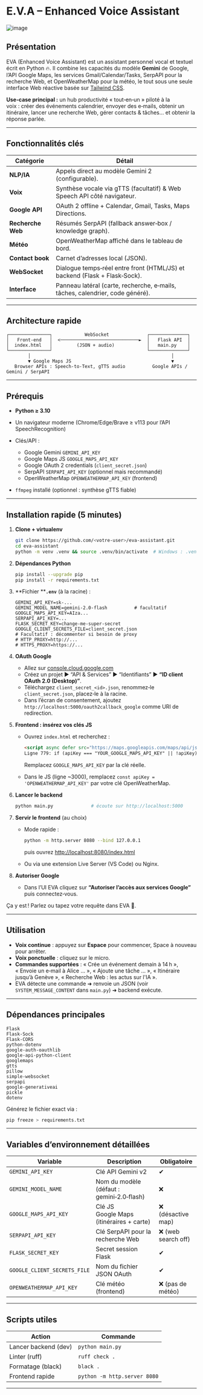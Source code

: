# E.V.A – Enhanced Voice Assistant

![image](https://github.com/user-attachments/assets/4d4282a7-5980-496d-b9ec-858169f5a0b4)

## Présentation

EVA (Enhanced Voice Assistant) est un assistant personnel vocal et textuel écrit en Python 🔥. Il combine les capacités du modèle **Gemini** de Google, l’API Google Maps, les services Gmail/Calendar/Tasks, SerpAPI pour la recherche Web, et OpenWeatherMap pour la météo, le tout sous une seule interface Web réactive basée sur [Tailwind CSS](https://tailwindcss.com/).

**Use‑case principal :** un hub productivité « tout‑en‑un » piloté à la voix : créer des événements calendrier, envoyer des e‑mails, obtenir un itinéraire, lancer une recherche Web, gérer contacts & tâches… et obtenir la réponse parlée.

---

## Fonctionnalités clés

| Catégorie         | Détail                                                                        |
| ----------------- | ----------------------------------------------------------------------------- |
| **NLP/IA**        | Appels direct au modèle Gemini 2 (configurable).                              |
| **Voix**          | Synthèse vocale via gTTS (facultatif) & Web Speech API côté navigateur.       |
| **Google API**    | OAuth 2 offline + Calendar, Gmail, Tasks, Maps Directions.                    |
| **Recherche Web** | Résumés SerpAPI (fallback answer‑box / knowledge graph).                      |
| **Météo**         | OpenWeatherMap affiché dans le tableau de bord.                               |
| **Contact book**  | Carnet d’adresses local (JSON).                                               |
| **WebSocket**     | Dialogue temps‑réel entre front (HTML/JS) et backend (Flask + Flask‑Sock).    |
| **Interface**     | Panneau latéral (carte, recherche, e‑mails, tâches, calendrier, code généré). |

---

## Architecture rapide

```
┌───────────────┐            WebSocket              ┌──────────────┐
│   Front‑end   │  <─────────────────────────────►  │   Flask API  │
│  index.html   │         (JSON + audio)            │   main.py    │
└───────────────┘                                   └──────────────┘
        │                                                    │
        ▼ Google Maps JS                                     ▼
   Browser APIs : Speech‑to‑Text, gTTS audio          Google APIs / Gemini / SerpAPI
```

---

## Prérequis

* **Python ≥ 3.10**
* Un navigateur moderne (Chrome/Edge/Brave ≥ v113 pour l’API SpeechRecognition)
* Clés/API :

  * Google Gemini `GEMINI_API_KEY`
  * Google Maps JS `GOOGLE_MAPS_API_KEY`
  * Google OAuth 2 credentials (`client_secret.json`)
  * SerpAPI `SERPAPI_API_KEY` (optionnel mais recommandé)
  * OpenWeatherMap `OPENWEATHERMAP_API_KEY` (frontend)
* `ffmpeg` installé (optionnel : synthèse gTTS fiable)

---

## Installation rapide (5 minutes)

1. **Clone + virtualenv**

   ```bash
   git clone https://github.com/<votre‑user>/eva-assistant.git
   cd eva-assistant
   python -m venv .venv && source .venv/bin/activate  # Windows : .venv\Scripts\activate
   ```
2. **Dépendances Python**

   ```bash
   pip install --upgrade pip
   pip install -r requirements.txt
   ```
3. \*\*Fichier \*\***`.env`** (à la racine) :

   ```dotenv
   GEMINI_API_KEY=sk‑...
   GEMINI_MODEL_NAME=gemini-2.0-flash          # facultatif
   GOOGLE_MAPS_API_KEY=AIza...
   SERPAPI_API_KEY=...
   FLASK_SECRET_KEY=change‑me-super‑secret
   GOOGLE_CLIENT_SECRETS_FILE=client_secret.json
   # Facultatif : décommenter si besoin de proxy
   # HTTP_PROXY=http://...
   # HTTPS_PROXY=https://...
   ```
4. **OAuth Google**

   * Allez sur [console.cloud.google.com](https://console.cloud.google.com)
   * Créez un projet ▶ “API & Services” ▶ “Identifiants” ▶ **“ID client OAuth 2.0 (Desktop)”**.
   * Téléchargez `client_secret_<id>.json`, renommez‑le `client_secret.json`, placez‑le à la racine.
   * Dans l’écran de consentement, ajoutez `http://localhost:5000/oauth2callback_google` comme URI de redirection.
5. **Frontend : insérez vos clés JS**

   * Ouvrez `index.html` et recherchez :

     ```html
     <script async defer src="https://maps.googleapis.com/maps/api/js?key=GOOGLE_MAPS_API_KEY&callback=initMap&libraries=places"></script>
     Ligne 779: if (apiKey === "YOUR_GOOGLE_MAPS_API_KEY" || !apiKey) { 
     ```

     Remplacez `GOOGLE_MAPS_API_KEY` par la clé réelle.
   * Dans le JS (ligne \~3000), remplacez `const apiKey = 'OPENWEATHERMAP_API_KEY'` par votre clé OpenWeatherMap.
6. **Lancer le backend**

   ```bash
   python main.py              # écoute sur http://localhost:5000
   ```
7. **Servir le frontend** (au choix)

   * Mode rapide :

     ```bash
     python -m http.server 8080 --bind 127.0.0.1
     ```

     puis ouvrez [http://localhost:8080/index.html](http://localhost:8080/index.html)
   * Ou via une extension Live Server (VS Code) ou Nginx.
8. **Autoriser Google**

   * Dans l’UI EVA cliquez sur **“Autoriser l’accès aux services Google”** puis connectez‑vous.

Ça y est ! Parlez ou tapez votre requête dans EVA 👾.

---

## Utilisation

* **Voix continue** : appuyez sur **Espace** pour commencer, Space à nouveau pour arrêter.
* **Voix ponctuelle** : cliquez sur le micro.
* **Commandes supportées** : « Crée un événement demain à 14 h », « Envoie un e‑mail à Alice … », « Ajoute une tâche … », « Itinéraire jusqu’à Genève », « Recherche Web : les actus sur l'IA ».
* EVA détecte une commande ➜ renvoie un JSON (voir `SYSTEM_MESSAGE_CONTENT` dans `main.py`) ➜ backend exécute.

---

## Dépendances principales

```text
Flask
Flask‑Sock
Flask-CORS
python‑dotenv
google‑auth‑oauthlib
google‑api‑python‑client
googlemaps
gtts
pillow
simple‑websocket
serpapi
google‑generativeai
pickle
dotenv
```

Générez le fichier exact via :

```bash
pip freeze > requirements.txt
```

---

## Variables d’environnement détaillées

| Variable                     | Description                               | Obligatoire        |
| ---------------------------- | ----------------------------------------- | ------------------ |
| `GEMINI_API_KEY`             | Clé API Gemini v2                         | ✔︎                 |
| `GEMINI_MODEL_NAME`          | Nom du modèle (défaut : gemini‑2.0‑flash) | ❌                  |
| `GOOGLE_MAPS_API_KEY`        | Clé JS Google Maps (itinéraires + carte)  | ❌ (désactive map)  |
| `SERPAPI_API_KEY`            | Clé SerpAPI pour la recherche Web         | ❌ (web search off) |
| `FLASK_SECRET_KEY`           | Secret session Flask                      | ✔︎                 |
| `GOOGLE_CLIENT_SECRETS_FILE` | Nom du fichier JSON OAuth                 | ✔︎                 |
| `OPENWEATHERMAP_API_KEY`     | Clé météo (frontend)                      | ❌ (pas de météo)   |

---

## Scripts utiles

| Action               | Commande                     |
| -------------------- | ---------------------------- |
| Lancer backend (dev) | `python main.py`             |
| Linter (ruff)        | `ruff check .`               |
| Formatage (black)    | `black .`                    |
| Frontend rapide      | `python -m http.server 8080` |

---
